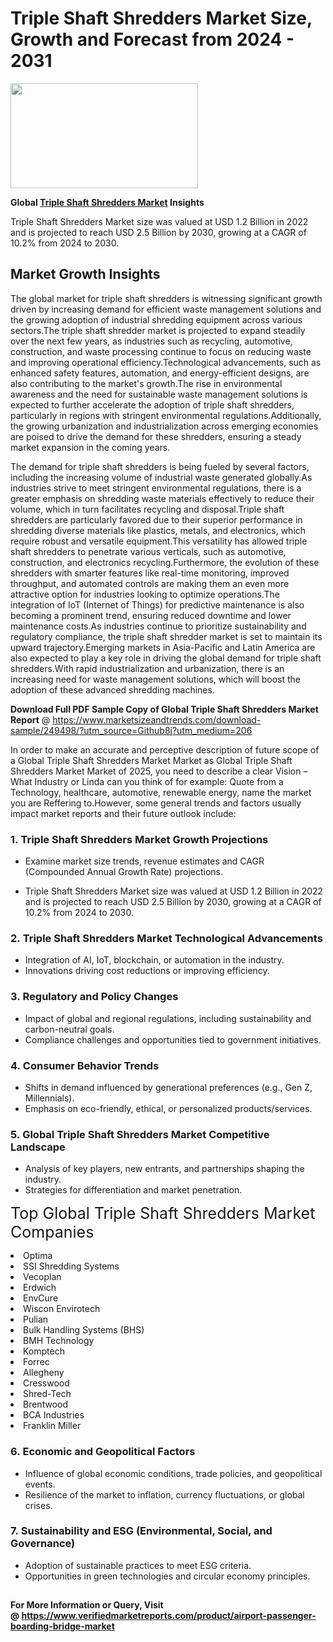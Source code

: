 <H1>Triple Shaft Shredders Market Size, Growth and Forecast from 2024 - 2031</H1><img class="aligncenter size-medium wp-image-584254" src="https://thirdeyenews.in/wp-content/uploads/2024/09/Global-Market-Research-300x168.jpeg" alt="" width="300" height="168" /><p><strong>Global&nbsp;<a href="https://www.marketsizeandtrends.com/download-sample/249498/?utm_source=Github8j?utm_medium=206">Triple Shaft Shredders Market</a> Insights</strong></p><p>Triple Shaft Shredders Market size was valued at USD 1.2 Billion in 2022 and is projected to reach USD 2.5 Billion by 2030, growing at a CAGR of 10.2% from 2024 to 2030.</p><p><h2>Market Growth Insights</h2> <p>The global market for triple shaft shredders is witnessing significant growth driven by increasing demand for efficient waste management solutions and the growing adoption of industrial shredding equipment across various sectors.The triple shaft shredder market is projected to expand steadily over the next few years, as industries such as recycling, automotive, construction, and waste processing continue to focus on reducing waste and improving operational efficiency.Technological advancements, such as enhanced safety features, automation, and energy-efficient designs, are also contributing to the market's growth.The rise in environmental awareness and the need for sustainable waste management solutions is expected to further accelerate the adoption of triple shaft shredders, particularly in regions with stringent environmental regulations.Additionally, the growing urbanization and industrialization across emerging economies are poised to drive the demand for these shredders, ensuring a steady market expansion in the coming years.</p> <p>The demand for triple shaft shredders is being fueled by several factors, including the increasing volume of industrial waste generated globally.As industries strive to meet stringent environmental regulations, there is a greater emphasis on shredding waste materials effectively to reduce their volume, which in turn facilitates recycling and disposal.Triple shaft shredders are particularly favored due to their superior performance in shredding diverse materials like plastics, metals, and electronics, which require robust and versatile equipment.This versatility has allowed triple shaft shredders to penetrate various verticals, such as automotive, construction, and electronics recycling.Furthermore, the evolution of these shredders with smarter features like real-time monitoring, improved throughput, and automated controls are making them an even more attractive option for industries looking to optimize operations.The integration of IoT (Internet of Things) for predictive maintenance is also becoming a prominent trend, ensuring reduced downtime and lower maintenance costs.As industries continue to prioritize sustainability and regulatory compliance, the triple shaft shredder market is set to maintain its upward trajectory.Emerging markets in Asia-Pacific and Latin America are also expected to play a key role in driving the global demand for triple shaft shredders.With rapid industrialization and urbanization, there is an increasing need for waste management solutions, which will boost the adoption of these advanced shredding machines.</p> <p><span class=""><strong>Download Full PDF Sample Copy of Global Triple Shaft Shredders Market Report</strong> @ <a href="https://www.marketsizeandtrends.com/download-sample/249498/?utm_source=Github8j?utm_medium=206" target="_blank">https://www.marketsizeandtrends.com/download-sample/249498/?utm_source=Github8j?utm_medium=206</a></span></p><p>In order to make an accurate and perceptive description of future scope of a Global&nbsp;Triple Shaft Shredders Market Market as Global&nbsp;Triple Shaft Shredders Market Market of 2025, you need to describe a clear Vision &ndash; What Industry or Linda can you think of for example: Quote from a Technology, healthcare, automotive, renewable energy, name the market you are Reffering to.However, some general trends and factors usually impact market reports and their future outlook include:</p><h3>1.&nbsp;<strong>Triple Shaft Shredders Market Growth Projections</strong></h3><ul><li>Examine market size trends, revenue estimates and CAGR (Compounded Annual Growth Rate) projections.</li><li><p>Triple Shaft Shredders Market size was valued at USD 1.2 Billion in 2022 and is projected to reach USD 2.5 Billion by 2030, growing at a CAGR of 10.2% from 2024 to 2030.</p></li></ul><h3>2.&nbsp;<strong>Triple Shaft Shredders Market Technological Advancements</strong></h3><ul><li>Integration of AI, IoT, blockchain, or automation in the industry.</li><li>Innovations driving cost reductions or improving efficiency.</li></ul><h3>3.&nbsp;<strong>Regulatory and Policy Changes</strong></h3><ul><li>Impact of global and regional regulations, including sustainability and carbon-neutral goals.</li><li>Compliance challenges and opportunities tied to government initiatives.</li></ul><h3>4.&nbsp;<strong>Consumer Behavior Trends</strong></h3><ul><li>Shifts in demand influenced by generational preferences (e.g., Gen Z, Millennials).</li><li>Emphasis on eco-friendly, ethical, or personalized products/services.</li></ul><h3>5.&nbsp;<strong>Global Triple Shaft Shredders Market Competitive Landscape</strong></h3><ul><li>Analysis of key players, new entrants, and partnerships shaping the industry.</li><li>Strategies for differentiation and market penetration.</li></ul><p data-pm-slice="1 1 []"><span style="color: inherit; font-family: inherit; font-size: 25px;">Top Global Triple Shaft Shredders Market Companies</span></p><div class="" data-test-id=""><p><li>Optima</li><li> SSI Shredding Systems</li><li> Vecoplan</li><li> Erdwich</li><li> EnvCure</li><li> Wiscon Envirotech</li><li> Pulian</li><li> Bulk Handling Systems (BHS)</li><li> BMH Technology</li><li> Komptech</li><li> Forrec</li><li> Allegheny</li><li> Cresswood</li><li> Shred-Tech</li><li> Brentwood</li><li> BCA Industries</li><li> Franklin Miller</li></p></div><h3>6.&nbsp;<strong>Economic and Geopolitical Factors</strong></h3><ul><li>Influence of global economic conditions, trade policies, and geopolitical events.</li><li>Resilience of the market to inflation, currency fluctuations, or global crises.</li></ul><h3>7.&nbsp;<strong>Sustainability and ESG (Environmental, Social, and Governance)</strong></h3><ul><li>Adoption of sustainable practices to meet ESG criteria.</li><li>Opportunities in green technologies and circular economy principles.</li></ul><h2><strong style="font-size: 14px;">For More Information or Query, Visit @&nbsp;</strong><a style="background-color: #ffffff; font-size: 14px;" href="https://www.marketsizeandtrends.com/report/triple-shaft-shredders-market/" target="_blank">https://www.verifiedmarketreports.com/product/airport-passenger-boarding-bridge-market</a></h2>